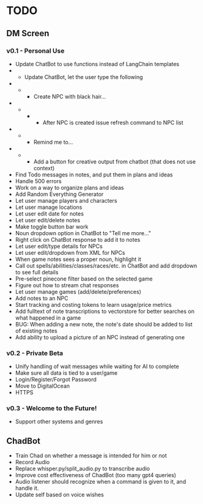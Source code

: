 # TODO
## DM Screen
### v0.1 - Personal Use
- Update ChatBot to use functions instead of LangChain templates
- - Update ChatBot, let the user type the following
- - - Create NPC with black hair...
- - - - After NPC is created issue refresh command to NPC list
- - - Remind me to...
- - - Add a button for creative output from chatbot (that does not use context)
- Find Todo messages in notes, and put them in plans and ideas
- Handle 500 errors
- Work on a way to organize plans and ideas
- Add Random Everything Generator
- Let user manage players and characters
- Let user manage locations
- Let user edit date for notes
- Let user edit/delete notes
- Make toggle button bar work
- Noun dropdown option in ChatBot to "Tell me more..."
- Right click on ChatBot response to add it to notes
- Let user edit/type details for NPCs
- Let user edit/dropdown from XML for NPCs
- When game notes sees a proper noun, highlight it
- Call out spells/abilities/classes/races/etc. in ChatBot and add dropdown to see full details
- Pre-select pinecone filter based on the selected game
- Figure out how to stream chat responses
- Let user manage games (add/delete/preferences)
- Add notes to an NPC
- Start tracking and costing tokens to learn usage/price metrics
- Add fulltext of note transcriptions to vectorstore for better searches on what happened in a game
- BUG: When adding a new note, the note's date should be added to list of existing notes
- Add ability to upload a picture of an NPC instead of generating one

### v0.2 - Private Beta
- Unify handling of wait messages while waiting for AI to complete
- Make sure all data is tied to a user/game
- Login/Register/Forgot Password
- Move to DigitalOcean
- HTTPS

### v0.3 - Welcome to the Future!
- Support other systems and genres

## ChadBot
- Train Chad on whether a message is intended for him or not
- Record Audio
- Replace whisper.py/split_audio.py to transcribe audio
- Improve cost effectiveness of ChadBot (too many gpt4 queries)
- Audio listener should recognize when a command is given to it, and handle it.
- Update self based on voice wishes
